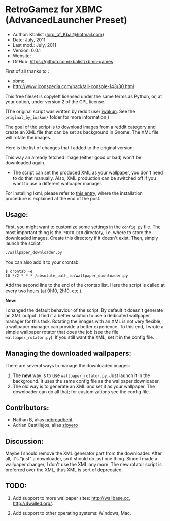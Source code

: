 RetroGamez for XBMC (AdvancedLauncher Preset)
=============================================

* Author:    Kbalist (<lord_of_Kbal@hotmail.com>)
* Date:      July, 2011
* Last mod.: July, 2011
* Version:   0.0.1
* Website:   
* GitHub:    <https://github.com/kbalist/xbmc-games>


First of all thanks to : 

* xbmc
* http://www.iconspedia.com/pack/all-console-143/30.html


This free fileset is copyleft licensed under the same terms as Python, or,
at your option, under version 2 of the GPL license.

(The original script was written by reddit user [iwakun](http://www.reddit.com/user/iwakun).
See the `original_by_iwakun/` folder for more information.)

The goal of the script is to download images from a reddit category and 
create an XML file that can be set as background in Gnome. The XML file
will rotate the images.

Here is the list of changes that I added to the original version:

  This way an already fetched image (either good or bad) won't be downloaded again.
* The script can set the produced XML as your wallpaper, you don't need to
  do that manually. Also, XML production can be switched off if you want to
  use a different wallpaper manager.

For installing lxml, please refer to [this entry][1], where the 
installation procedure is explained at the end of the post.

[1]: https://pythonadventures.wordpress.com/2011/04/04/write-xml-to-file/


Usage:
------

First, you might want to customize some settings in the `config.py` file.
The most important thing is the `PHOTO_DIR` directory, i.e. where to store
the downloaded images. Create this directory if it doesn't exist.
Then, simply launch the script:

    ./wallpaper_downloader.py
    
You can also add it to your crontab:

    $ crontab -e
    10 */2 * * * /absolute_path_to/wallpaper_downloader.py
    
Add the second line to the end of the crontab list. Here the script is 
called at every two hours (at 0h10, 2h10, etc.).

**New:**

I changed the default behaviour of the script. By default it doesn't
generate an XML output. I find it a better solution to use a dedicated
wallpaper manager for this task. Rotating the images with an XML is not 
very flexible, a wallpaper manager can provide a better experience.
To this end, I wrote a simple wallpaper rotator that does the job (see 
the file `wallpaper_rotator.py`).
If you still want the XML, set it in the config file.


Managing the downloaded wallpapers:
-----------------------------------

There are several ways to manage the downloaded images:

1. The **new** way is to use `wallpaper_rotator.py`. Just launch it in the
   background. It uses the same config file as the wallpaper 
   downloader.
2. The old way is to generate an XML and set it as your wallpaper.
   The downloader can do all that; for customizations see the config file.


Contributors:
-------------

* Nathan B, alias [ndbroadbent][2]
* Adrian Castillejos, alias [zioyero][3]

[2]: https://github.com/ndbroadbent
[3]: https://github.com/zioyero


Discussion:
-----------

Maybe I should remove the XML generator part from the downloader. After all, it's
"just" a downloader, so it should do just one thing. Since I made a wallpaper
changer, I don't use the XML any more. The new rotator script is preferred over
the XML, thus XML is sort of deprecated.


TODO:
-----

1. Add support to more wallpaper sites: <http://wallbase.cc>, <http://4walled.org/>.

2. Add support to other operating systems: Windows, Mac.
